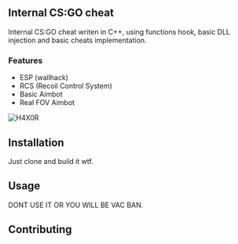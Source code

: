 ## Internal CS:GO cheat
Internal CS:GO cheat writen in C++, using functions hook, basic DLL injection and basic cheats implementation.

### Features
- ESP (wallhack)
- RCS (Recoil Control System)
- Basic Aimbot
- Real FOV Aimbot

![H4X0R](https://i.imgur.com/J3lE0Ky.png)

## Installation
Just clone and build it wtf.

## Usage
DONT USE IT OR YOU WILL BE VAC BAN.

## Contributing
